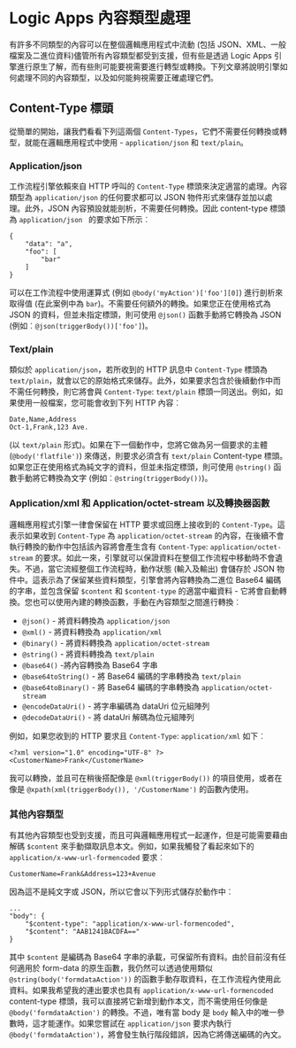 <properties
   pageTitle="Logic Apps 內容類型處理 | Microsoft Azure"
   description="了解 Logic Apps 如何在設計階段與執行階段處理內容類型"
   services="app-service\logic"
   documentationCenter=".net,nodejs,java"
   authors="jeffhollan"
   manager="dwrede"
   editor=""/>

<tags
   ms.service="app-service-logic"
   ms.devlang="multiple"
   ms.topic="article"
   ms.tgt_pltfrm="na"
   ms.workload="integration"
   ms.date="05/03/2016"
   ms.author="jehollan"/>

# Logic Apps 內容類型處理

有許多不同類型的內容可以在整個邏輯應用程式中流動 (包括 JSON、XML、一般檔案及二進位資料)儘管所有內容類型都受到支援，但有些是透過 Logic Apps 引擎進行原生了解，而有些則可能要視需要進行轉型或轉換。下列文章將說明引擎如何處理不同的內容類型，以及如何能夠視需要正確處理它們。

## Content-Type 標頭

從簡單的開始，讓我們看看下列這兩個 `Content-Types`，它們不需要任何轉換或轉型，就能在邏輯應用程式中使用 - `application/json` 和 `text/plain`。

### Application/json

工作流程引擎依賴來自 HTTP 呼叫的 `Content-Type` 標頭來決定適當的處理。內容類型為 `application/json` 的任何要求都可以 JSON 物件形式來儲存並加以處理。此外，JSON 內容預設就能剖析，不需要任何轉換。因此 content-type 標頭為 `application/json ` 的要求如下所示︰

```
{
    "data": "a",
    "foo": [
        "bar"
    ]
}
```

可以在工作流程中使用運算式 (例如 `@body('myAction')['foo'][0]`) 進行剖析來取得值 (在此案例中為 `bar`)。不需要任何額外的轉換。如果您正在使用格式為 JSON 的資料，但並未指定標頭，則可使用 `@json()` 函數手動將它轉換為 JSON (例如︰`@json(triggerBody())['foo']`)。

### Text/plain

類似於 `application/json`，若所收到的 HTTP 訊息中 `Content-Type` 標頭為 `text/plain`，就會以它的原始格式來儲存。此外，如果要求包含於後續動作中而不需任何轉換，則它將會與 `Content-Type`: `text/plain` 標頭一同送出。例如，如果使用一般檔案，您可能會收到下列 HTTP 內容︰

```
Date,Name,Address
Oct-1,Frank,123 Ave.
```

(以 `text/plain` 形式)。如果在下一個動作中，您將它做為另一個要求的主體 (`@body('flatfile')`) 來傳送，則要求必須含有 `text/plain` Content-type 標頭。如果您正在使用格式為純文字的資料，但並未指定標頭，則可使用 `@string()` 函數手動將它轉換為文字 (例如︰`@string(triggerBody())`)。

### Application/xml 和 Application/octet-stream 以及轉換器函數

邏輯應用程式引擎一律會保留在 HTTP 要求或回應上接收到的 `Content-Type`。這表示如果收到 `Content-Type` 為 `application/octet-stream` 的內容，在後續不會執行轉換的動作中包括該內容將會產生含有 `Content-Type`: `application/octet-stream` 的要求。如此一來，引擎就可以保證資料在整個工作流程中移動時不會遺失。不過，當它流經整個工作流程時，動作狀態 (輸入及輸出) 會儲存於 JSON 物件中。這表示為了保留某些資料類型，引擎會將內容轉換為二進位 Base64 編碼的字串，並包含保留 `$content` 和 `$content-type` 的適當中繼資料 - 它將會自動轉換。您也可以使用內建的轉換函數，手動在內容類型之間進行轉換︰

* `@json()` - 將資料轉換為 `application/json`
* `@xml()` - 將資料轉換為 `application/xml`
* `@binary()` - 將資料轉換為 `application/octet-stream`
* `@string()` - 將資料轉換為 `text/plain`
* `@base64()` -將內容轉換為 Base64 字串
* `@base64toString()` - 將 Base64 編碼的字串轉換為 `text/plain`
* `@base64toBinary()` - 將 Base64 編碼的字串轉換為 `application/octet-stream`
* `@encodeDataUri()` - 將字串編碼為 dataUri 位元組陣列
* `@decodeDataUri()` - 將 dataUri 解碼為位元組陣列

例如，如果您收到的 HTTP 要求且 `Content-Type`: `application/xml` 如下︰

```
<?xml version="1.0" encoding="UTF-8" ?>
<CustomerName>Frank</CustomerName>
```

我可以轉換，並且可在稍後搭配像是 `@xml(triggerBody())` 的項目使用，或者在像是 `@xpath(xml(triggerBody()), '/CustomerName')` 的函數內使用。

### 其他內容類型

有其他內容類型也受到支援，而且可與邏輯應用程式一起運作，但是可能需要藉由解碼 `$content` 來手動擷取訊息本文。例如，如果我觸發了看起來如下的 `application/x-www-url-formencoded` 要求︰

```
CustomerName=Frank&Address=123+Avenue
```

因為這不是純文字或 JSON，所以它會以下列形式儲存於動作中︰

```
...
"body": {
    "$content-type": "application/x-www-url-formencoded",
    "$content": "AAB1241BACDFA=="
}
```

其中 `$content` 是編碼為 Base64 字串的承載，可保留所有資料。由於目前沒有任何適用於 form-data 的原生函數，我仍然可以透過使用類似 `@string(body('formdataAction'))` 的函數手動存取資料，在工作流程內使用此資料。如果我希望我的連出要求也具有 `application/x-www-url-formencoded` content-type 標頭，我可以直接將它新增到動作本文，而不需使用任何像是 `@body('formdataAction')` 的轉換。不過，唯有當 body 是 `body` 輸入中的唯一參數時，這才能運作。如果您嘗試在 `application/json` 要求內執行 `@body('formdataAction')`，將會發生執行階段錯誤，因為它將傳送編碼的內文。

<!---HONumber=AcomDC_0525_2016-->